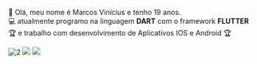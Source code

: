 
:new_moon_with_face: Olá, meu nome é Marcos Vinícius e tenho 19 anos.<br>
:computer: atualmente programo na linguagem <strong>DART</strong> com o framework <strong>FLUTTER</strong><br>
:trophy: e trabalho com desenvolvimento de Aplicativos IOS e Android :trophy:

![2](https://user-images.githubusercontent.com/57817746/100011721-e6867e80-2db0-11eb-83db-a3969adad078.gif)
[<img src="https://img.shields.io/badge/linkedin-%230077B5.svg?&style=for-the-badge&logo=linkedin&logoColor=white" />](https://www.linkedin.com/in/vinnicius-de-jesus/) [<img src = "https://img.shields.io/badge/instagram-%23E4405F.svg?&style=for-the-badge&logo=instagram&logoColor=white">](https://www.instagram.com/m.vinicius.jesus/)
